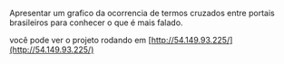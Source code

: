 Apresentar um grafico da ocorrencia de termos cruzados entre portais brasileiros para conhecer o que é mais falado.

você pode ver o projeto rodando em [http://54.149.93.225/](http://54.149.93.225/)
